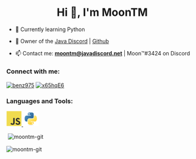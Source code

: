<h1 align="center">Hi 👋, I'm MoonTM</h1>

- 🌱 Currently learning Python

- 📝 Owner of the [Java Discord](https://join.javadiscord.net) | [Github](https://github.com/Java-Discord)

- 📫 Contact me: **moontm@javadiscord.net** | Moon™#3424 on Discord

<h3 align="left">Connect with me:</h3>
<p align="left">
<a href="https://twitter.com/benz975" target="blank" color="#FFFFFF"><img align="center" src="https://cdn.jsdelivr.net/npm/simple-icons@3.0.1/icons/twitter.svg" alt="benz975" height="30" width="40" /></a>
<a href="https://discord.gg/x65hqE6" target="blank" color="#FFFFFF"><img align="center" src="https://cdn.jsdelivr.net/npm/simple-icons@3.0.1/icons/discord.svg" alt="x65hqE6" height="30" width="40" /></a>
</p>

<h3 align="left">Languages and Tools:</h3>
<p align="left"> <a href="https://developer.mozilla.org/en-US/docs/Web/JavaScript" target="_blank"> <img src="https://raw.githubusercontent.com/devicons/devicon/master/icons/javascript/javascript-original.svg" alt="javascript" width="40" height="40"/> </a> <a href="https://www.python.org" target="_blank"> <img src="https://raw.githubusercontent.com/devicons/devicon/master/icons/python/python-original.svg" alt="python" width="40" height="40"/> </a> </p>

<p>&nbsp;<img align="center" src="https://github-readme-stats.vercel.app/api?username=moontm-git&show_icons=true&theme=dark&hide_border=true&locale=en" alt="moontm-git" /></p>

<p><img align="center" src="https://github-readme-streak-stats.herokuapp.com/?user=moontm-git&theme=dark&hide_border=true" alt="moontm-git" /></p>
